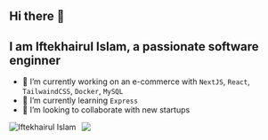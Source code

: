## Hi there 👋

## I am Iftekhairul Islam, a passionate software enginner 

- 🔭 I’m currently working on an e-commerce with `NextJS`, `React`, `TailwaindCSS`, `Docker`, `MySQL` 
- 🌱 I’m currently learning `Express`
- 👯 I’m looking to collaborate with new startups

<!--
- 🤔 I’m looking for help with ...
- 💬 Ask me about ...
- 📫 How to reach me: ...
- 😄 Pronouns: ...
- ⚡ Fun fact: ...
-->

<div style="display: flex; gap: 10px;">
  <img src="https://github-readme-stats.vercel.app/api?username=IftekhairulIslam&show_icons=true&theme=gotham" alt="Iftekhairul Islam" />
  <img src="https://github-readme-streak-stats.herokuapp.com/?user=IftekhairulIslam&theme=black-ice&=true&stroke=0000&background=060A0CD0"/>
</div>
